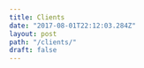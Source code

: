 ```yaml
---
title: Clients
date: "2017-08-01T22:12:03.284Z"
layout: post
path: "/clients/"
draft: false
---
```



